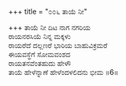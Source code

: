 +++
title = "೦೦೬ ತಾಯೆ ನೀ"

+++
ತಾಯೆ ನೀ ದಿಟ ನಾಗ ನಗರಿಯ  
ರಾಯನರಸಿಯೆ ನಿನ್ನ ಮಕ್ಕಳು  
ರಾಯರೆದೆ ದಲ್ಲಣರೆ ಭಾರಿಯ ಬಾಹುವಿಕ್ರಮರೆ   
ಈಯವಸ್ಥೆಗೆ ಸೋಮವಂಶದ  
ರಾಯತನವೆಂತಹುದು ಹೇಳೌ  
ತಾಯೆ ಹೇಳೆನ್ನಾಣೆ ಹೇಳೆಂದಳಲಿದನು ಭೀಮ    ॥6॥